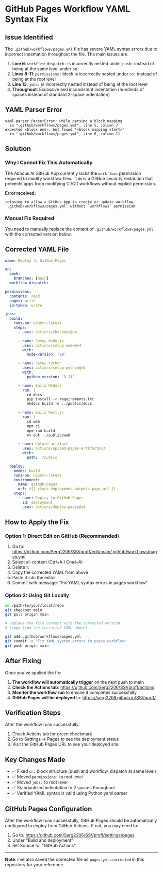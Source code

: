 # GitHub Pages Workflow YAML Syntax Fix

## Issue Identified
The `.github/workflows/pages.yml` file has severe YAML syntax errors due to incorrect indentation throughout the file. The main issues are:

1. **Line 6**: `workflow_dispatch:` is incorrectly nested under `push:` instead of being at the same level under `on:`
2. **Lines 8-11**: `permissions:` block is incorrectly nested under `on:` instead of being at the root level
3. **Line 13**: `jobs:` is incorrectly nested instead of being at the root level
4. **Throughout**: Excessive and inconsistent indentation (hundreds of spaces instead of standard 2-space indentation)

## YAML Parser Error
```
yaml.parser.ParserError: while parsing a block mapping
  in ".github/workflows/pages.yml", line 5, column 7
expected <block end>, but found '<block mapping start>'
  in ".github/workflows/pages.yml", line 6, column 11
```

## Solution

### Why I Cannot Fix This Automatically
The Abacus.AI GitHub App currently lacks the `workflows` permission required to modify workflow files. This is a GitHub security restriction that prevents apps from modifying CI/CD workflows without explicit permission.

**Error received:**
```
refusing to allow a GitHub App to create or update workflow `.github/workflows/pages.yml` without `workflows` permission
```

### Manual Fix Required

You need to manually replace the content of `.github/workflows/pages.yml` with the corrected version below.

## Corrected YAML File

```yaml
name: Deploy to GitHub Pages

on:
  push:
    branches: [main]
  workflow_dispatch:

permissions:
  contents: read
  pages: write
  id-token: write

jobs:
  build:
    runs-on: ubuntu-latest
    steps:
      - uses: actions/checkout@v4

      - name: Setup Node.js
        uses: actions/setup-node@v4
        with:
          node-version: '20'

      - name: Setup Python
        uses: actions/setup-python@v5
        with:
          python-version: '3.11'

      - name: Build MkDocs
        run: |
          cd docs
          pip install -r requirements.txt
          mkdocs build -d ../public/docs

      - name: Build Next.js
        run: |
          cd web
          npm ci
          npm run build
          mv out ../public/web

      - name: Upload artifact
        uses: actions/upload-pages-artifact@v3
        with:
          path: ./public

  deploy:
    needs: build
    runs-on: ubuntu-latest
    environment:
      name: github-pages
      url: ${{ steps.deployment.outputs.page_url }}
    steps:
      - name: Deploy to GitHub Pages
        id: deployment
        uses: actions/deploy-pages@v4
```

## How to Apply the Fix

### Option 1: Direct Edit on GitHub (Recommended)
1. Go to: https://github.com/Serg2206/SSVproff/edit/main/.github/workflows/pages.yml
2. Select all content (Ctrl+A / Cmd+A)
3. Delete it
4. Copy the corrected YAML from above
5. Paste it into the editor
6. Commit with message: "Fix YAML syntax errors in pages workflow"

### Option 2: Using Git Locally
```bash
cd /path/to/your/local/repo
git checkout main
git pull origin main

# Replace the file content with the corrected version
# (copy from the corrected YAML above)

git add .github/workflows/pages.yml
git commit -m "Fix YAML syntax errors in pages workflow"
git push origin main
```

## After Fixing

Once you've applied the fix:

1. **The workflow will automatically trigger** on the next push to main
2. **Check the Actions tab**: https://github.com/Serg2206/SSVproff/actions
3. **Monitor the workflow run** to ensure it completes successfully
4. **GitHub Pages will be deployed** to: https://serg2206.github.io/SSVproff/

## Verification Steps

After the workflow runs successfully:

1. Check Actions tab for green checkmark
2. Go to Settings → Pages to see the deployment status
3. Visit the GitHub Pages URL to see your deployed site

## Key Changes Made

- ✅ Fixed `on:` block structure (push and workflow_dispatch at same level)
- ✅ Moved `permissions:` to root level
- ✅ Moved `jobs:` to root level
- ✅ Standardized indentation to 2 spaces throughout
- ✅ Verified YAML syntax is valid using Python yaml parser

## GitHub Pages Configuration

After the workflow runs successfully, GitHub Pages should be automatically configured to deploy from GitHub Actions. If not, you may need to:

1. Go to: https://github.com/Serg2206/SSVproff/settings/pages
2. Under "Build and deployment"
3. Set Source to: "GitHub Actions"

---

**Note**: I've also saved the corrected file as `pages.yml.corrected` in this repository for your reference.
